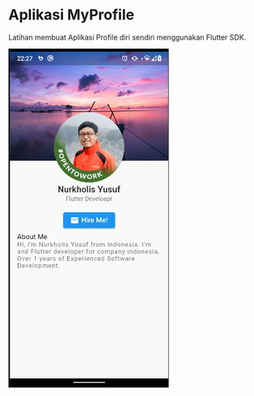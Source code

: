 # Aplikasi MyProfile

Latihan membuat Aplikasi Profile diri sendiri menggunakan Flutter SDK.


![myporofile](https://github.com/olizyusuf/myprofile_app/blob/master/images/myprofile_app.png?raw=true)

